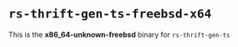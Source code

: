 # `rs-thrift-gen-ts-freebsd-x64`

This is the **x86_64-unknown-freebsd** binary for `rs-thrift-gen-ts`
